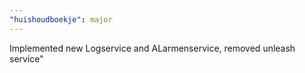 ```yaml
---
"huishoudboekje": major
---
```


Implemented new Logservice and ALarmenservice, removed unleash service"
